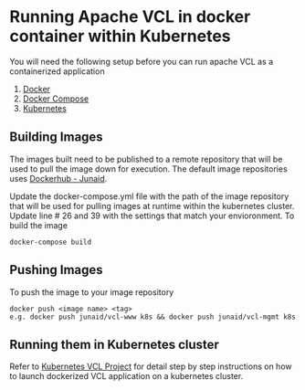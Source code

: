 # Running Apache VCL in docker container within Kubernetes

You will need the following setup before you can run apache VCL as a containerized application
1. [Docker](https://www.docker.com/get-docker)
2. [Docker Compose](https://docs.docker.com/compose/install/)
3. [Kubernetes](https://kubernetes.io/)

## Building Images
The images built need to be published to a remote repository that will be used to pull the image down for execution. The default image repositories uses [Dockerhub - Junaid](https://hub.docker.com/u/junaid/).

Update the docker-compose.yml file with the path of the image repository that will be used for pulling images at runtime within the kubernetes cluster. Update line # 26 and 39 with the settings that match your envioronment. To build the image
```
docker-compose build
```

## Pushing Images
To push the image to your image repository
```
docker push <image name> <tag>
e.g. docker push junaid/vcl-www k8s && docker push junaid/vcl-mgmt k8s
```

## Running them in Kubernetes cluster
Refer to [Kubernetes VCL Project](https://github.com/junaidali/k8s-vcl) for detail step by step instructions on how to launch dockerized VCL application on a kubernetes cluster.
